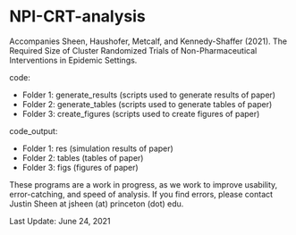 # NPI-CRT-analysis
Accompanies Sheen, Haushofer, Metcalf, and Kennedy-Shaffer (2021). The Required Size of Cluster Randomized Trials of Non-Pharmaceutical Interventions in Epidemic Settings.

code:
- Folder 1: generate_results (scripts used to generate results of paper)
- Folder 2: generate_tables (scripts used to generate tables of paper)
- Folder 3: create_figures (scripts used to create figures of paper)

code_output:
- Folder 1: res (simulation results of paper)
- Folder 2: tables (tables of paper)
- Folder 3: figs (figures of paper)

These programs are a work in progress, as we work to improve usability, error-catching, and speed of analysis. If you find errors, please contact Justin Sheen at jsheen (at) princeton (dot) edu.

Last Update: June 24, 2021
